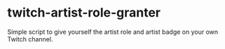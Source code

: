 # twitch-artist-role-granter
Simple script to give yourself the artist role and artist badge on your own Twitch channel.
